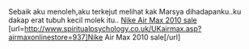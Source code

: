 Sebaik aku menoleh,aku terkejut melihat kak Marsya dihadapanku..ku dakap erat tubuh kecil molek itu..
 <a href="http://www.spiritualpsychology.co.uk/UKairmax.asp?airmaxonlinestore=937" >Nike Air Max 2010 sale</a>
[url=http://www.spiritualpsychology.co.uk/UKairmax.asp?airmaxonlinestore=937]Nike Air Max 2010 sale[/url]